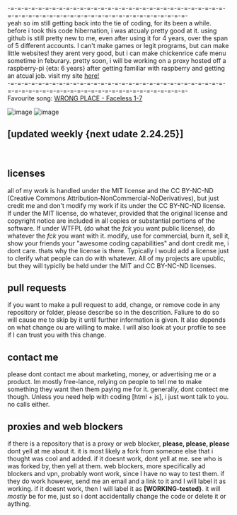

-=-=-=-=-=-=-=-=-=-=-=-=-=-=-=-=-=-=-=-=-=-=-=-=-=-=-=-=-=-=-=-=-=-=-=-=-=-=-=-=-=-=-=-=-=-=-=-=-=-=-=-=-=-=-=-=-=-
<br>
yeah so im still getting back into the tie of coding, for its been a while. before i took this code hibernation, i was atcualy pretty good at it. using github is still pretty new to me, even after using it for 4 years, over the span of 5 different accounts. I can't make games or legit programs, but  can make little websites! they arent very good, but i can make chickenrice cafe menu sometime in feburary. pretty soon, i will be working on a proxy hosted off a raspberry-pi {eta: 6 years} after getting familiar with raspberry and getting an atcual job. visit my site <a href="https://sites.google.com/ksd.org/chickenrice/home" alt="here">here!</a>
<br>
-=-=-=-=-=-=-=-=-=-=-=-=-=-=-=-=-=-=-=-=-=-=-=-=-=-=-=-=-=-=-=-=-=-=-=-=-=-=-=-=-=-=-=-=-=-=-=-=-=-=-=-=-=-=-=-=-=-
<br>
Favourite song: <a href="https://youtu.be/H_N1EY-ILOA" alt="good song tbh" target="_blank">WRONG PLACE - Faceless 1-7</a>
<br>




![image](https://github.com/user-attachments/assets/645f7605-5b01-430f-9eb3-24fb9932b0e4)
![image](https://github.com/user-attachments/assets/721e1af4-772b-403f-b55e-00ea3ed7b989)





## [updated weekly {next udate 2.24.25}]
<br>

## licenses
all of my work is handled under the MIT license and the CC BY-NC-ND (Creative Commons Attribution-NonCommercial-NoDerivatives), but just credit me and don't modify my work if its under the CC BY-NC-ND license. If under the MIT license, do whatever, provided that the original license and copyright notice are included in all copies or substantial portions of the software. If under WTFPL (do what the <em>fck</em> you want public license), do whatever the <em>fck</em> you want with it. modify, use for commercial, burn it, sell it, show your friends your "awesome coding capabilities" and dont credit me, i dont care. thats why the license is there. 
Typically I would add a license just to clerify what people can do with whatever. All of my projects are upublic, but they will typiclly be held under the MIT and CC BY-NC-ND licenses. 

## pull requests
if you want to make a pull request to add, change, or remove code in any repository or folder, please describe so in the descrition. Faliure to do so will cause me to skip by it until further information is given. It also depends on what change ou are willing to make. I will also look at your profile to see if I can trust you with this change.

## contact me
please dont contact me about marketing, money, or advertising me or a product. Im mostly free-lance, relying on people to tell me to make something they want then them paying me for it. generally, dont contect me though. Unless you need help with coding [html + js], i just wont talk to you. no calls either.

## proxies and web blockers
if there is a repository that is a proxy or web blocker, <strong> please, please, please</strong> dont yell at me about it. it is most likely a fork from someone else that i thought was cool and added. if it doesnt work, dont yell at me. see who is was forked by, then yell at them. web blockers, more specifically ad blockers and vpn, probably wont work, since I have no way to test them. if they do work however, send me an email and a link to it and I will label it as working. if it doesnt work, then I will label it as
<strong>[WORKING-tested}</strong>. it will <em>mostly</em> be for me, just so i dont accidentally change the code or delete it or aything.

